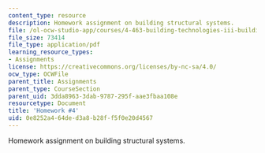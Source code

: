 ```yaml
---
content_type: resource
description: Homework assignment on building structural systems.
file: /ol-ocw-studio-app/courses/4-463-building-technologies-iii-building-structural-systems-ii-fall-2002/0e8252a464ded3a8b28ff5f0e20d4567_HW4.pdf
file_size: 73414
file_type: application/pdf
learning_resource_types:
- Assignments
license: https://creativecommons.org/licenses/by-nc-sa/4.0/
ocw_type: OCWFile
parent_title: Assignments
parent_type: CourseSection
parent_uid: 3dda8963-3dab-9787-295f-aae3fbaa108e
resourcetype: Document
title: 'Homework #4'
uid: 0e8252a4-64de-d3a8-b28f-f5f0e20d4567
---
```

Homework assignment on building structural systems.